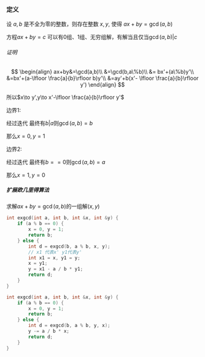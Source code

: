 ### 定义

设 $a,b$ 是不全为零的整数，则存在整数 $x,y$, 使得 $ax+by=\gcd(a,b)$

方程$ax + by = c$ 可以有0组、1组、无穷组解，有解当且仅当$\gcd(a,b) | c$

###### 证明

$$
\begin{align}
ax+by&=\gcd(a,b)\\
	 &=\gcd(b,a\%b)\\
	 &= bx'+(a\%b)y'\\
	 &=bx'+(a-\lfloor \frac{a}{b}\rfloor b)y'\\
	 &=ay'+b(x'- \lfloor \frac{a}{b}\rfloor y')
\end{align}
$$

所以$x\to y',y\to x'-\lfloor \frac{a}{b}\rfloor y'$ 

边界1:

经过迭代 最终有$b|a$则$\gcd(a,b) = b$

那么$x = 0,y = 1$

 边界2:

经过迭代 最终有$b == 0$则$\gcd(a,b) = a$

那么$x = 1,y = 0$

##### 扩展欧几里得算法

求解$ax+by=\gcd(a,b)$的一组解$(x,y)$

```cpp
int exgcd(int a, int b, int &x, int &y) {
    if (a % b == 0) {
        x = 0, y = 1;
        return b;
    } else {
        int d = exgcd(b, a % b, x, y);
        // x1 代表x' y1代表y'
        int x1 = x, y1 = y;
        x = y1;
        y = x1 - a / b * y1;
        return d;
    }
}
```

```cpp
int exgcd(int a, int b, int &x, int &y) {
    if (a % b == 0) {
        x = 0, y = 1;
        return b;
    } else {
        int d = exgcd(b, a % b, y, x);
        y -= a / b * x;
        return d;
    }
}
```



